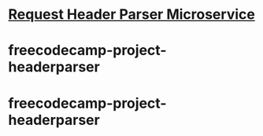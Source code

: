 # [Request Header Parser Microservice](https://www.freecodecamp.org/learn/apis-and-microservices/apis-and-microservices-projects/request-header-parser-microservice)
# freecodecamp-project-headerparser
# freecodecamp-project-headerparser
